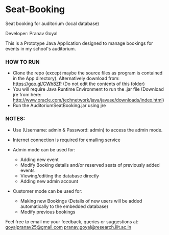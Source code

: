 # Seat-Booking
Seat booking for auditorium (local database)

Developer: Pranav Goyal

This is a Prototype Java Application designed to manage bookings for events in my school's auditorium. 

### HOW TO RUN
* Clone the repo (except maybe the source files as program is contained in the App directory). Alternatively download from: https://goo.gl/CWh8ZP (Do not edit the contents of this folder)
* You will require Java Runtime Environment to run the .jar file (Download jre from here: http://www.oracle.com/technetwork/java/javase/downloads/index.html) 
* Run the AuditoriumSeatBooking.jar using jre

### NOTES:
* Use (Username: admin & Password: admin) to access the admin mode. 
* Internet connection is required for emailing service 
* Admin mode can be used for:

   * Adding new event
   * Modify Booking details and/or reserved seats of previously added events
   * Viewing/editing the database directly
   * Adding new admin account
* Customer mode can be used for:
   * Making new Bookings (Details of new users will be added automatically to the embedded database)
   * Modify previous bookings

Feel free to email me your feedback, queries or suggestions at:
goyalpranav25@gmail.com
pranav.goyal@research.iiit.ac.in
